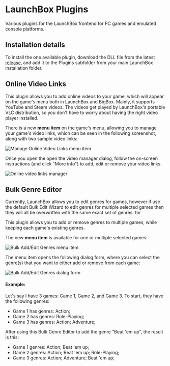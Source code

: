 # LaunchBox Plugins
Various plugins for the LaunchBox frontend for PC games and emulated console platforms.

## Installation details

To install the one available plugin, download the DLL file from the latest [release](https://github.com/SsjCosty/LaunchboxPlugins/releases), and add it to the Plugins subfolder from your main LaunchBox installation folder.

## Online Video Links

This plugin allows you to add online videos to your game, which will appear on the game's menu both in LaunchBox and BigBox. Mainly, it supports YouTube and Steam videos. The videos get played by LaunchBox's portable VLC distribution, so you don't have to worry about having the right video player installed.

There is a new **menu item** on the game's menu, allowing you to manage your game's video links, which can be seen in the following screenshot, along with two sample video links:

![Manage Online Video Links menu item](https://i.imgur.com/uznkC4s.png)

Once you open the open the video manager dialog, follow the on-screen instructions (and click "More info") to add, edit or remove your video links.

![Online video links manager](https://i.imgur.com/H2KUADI.png)

## Bulk Genre Editor

Currently, LaunchBox allows you to edit genres for games, however if use the default Bulk Edit Wizard to edit genres for multiple selected games then they will all be overwritten with the same exact set of genres. for 

This plugin allows you to add or remove genres to multiple games, while keeping each game's existing genres.

The new **menu item** is available for one or multiple selected games:

![Bulk Add/Edit Genres menu item](https://i.imgur.com/8ywzK9h.png)

The menu item opens the following dialog form, where you can select the genre(s) that you want to either add or remove from each game:

![Bulk Add/Edit Genres dialog form](https://i.imgur.com/LC1zj0G.png)

#### Example:

Let's say I have 3 games: Game 1, Game 2, and Game 3. To start, they have the following genres:
* Game 1 has genres: Action;
* Game 2 has genres: Role-Playing;
* Game 3 has genres: Action; Adventure;

After using this Bulk Genre Editor to add the genre "Beat 'em up", the result is this:
* Game 1 genres: Action; Beat 'em up;
* Game 2 genres: Action; Beat 'em up; Role-Playing;
* Game 3 genres: Action; Adventure; Beat 'em up;
